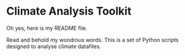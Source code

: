# Climate Analysis Toolkit
Oh yes, here is my README file.

Read and behold my wondrous words. This is a set of Python scripts designed to analyse climate datafiles.

